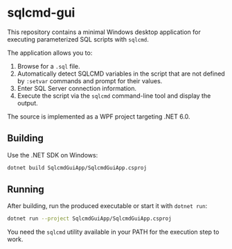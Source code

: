 # sqlcmd-gui

This repository contains a minimal Windows desktop application for executing parameterized SQL scripts with `sqlcmd`.

The application allows you to:

1. Browse for a `.sql` file.
2. Automatically detect SQLCMD variables in the script that are not defined by `:setvar` commands and prompt for their values.
3. Enter SQL Server connection information.
4. Execute the script via the `sqlcmd` command-line tool and display the output.

The source is implemented as a WPF project targeting .NET 6.0.

## Building

Use the .NET SDK on Windows:

```bash
dotnet build SqlcmdGuiApp/SqlcmdGuiApp.csproj
```

## Running

After building, run the produced executable or start it with `dotnet run`:

```bash
dotnet run --project SqlcmdGuiApp/SqlcmdGuiApp.csproj
```

You need the `sqlcmd` utility available in your PATH for the execution step to work.
